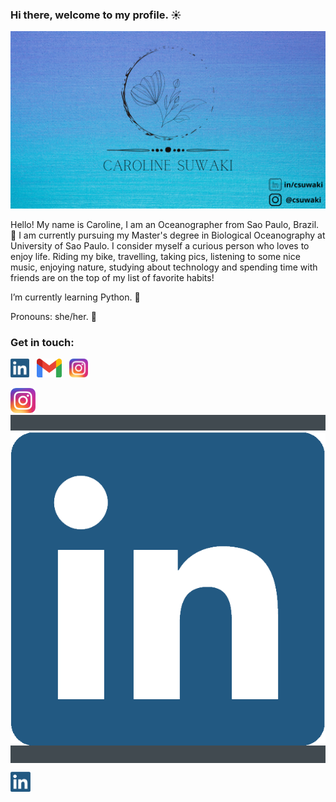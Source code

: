 ### Hi there, welcome to my profile. :sunny:

![alt text](./images/covergit.png)

Hello! My name is Caroline, I am an Oceanographer from Sao Paulo, Brazil. :ocean: I am currently pursuing my Master's degree in Biological Oceanography at University of Sao
Paulo. I consider myself a curious person who loves to enjoy life. Riding my bike, travelling, taking pics, listening to some nice music, enjoying nature, studying about technology and spending time with friends are on the top of my list of favorite habits! 

I’m currently learning Python. :snake:


Pronouns: she/her. :girl:


### Get in touch:

<a href="https://www.linkedin.com/in/csuwaki/"><img height="30" src="https://github.com/csuwaki/csuwaki/blob/master/images/linkedin.png"></a>&nbsp;&nbsp;
<a href="mailto:csuwaki@gmail.com"><img height="30" src="https://github.com/csuwaki/csuwaki/blob/master/images/gmail.png"></a>&nbsp;&nbsp;
<a href="https://www.instagram.com/csuwaki/"><img height="30" src="https://github.com/csuwaki/csuwaki/blob/master/images/insta.png"></a>&nbsp;&nbsp;

<img src="https://raw.githubusercontent.com/csuwaki/csuwaki/main/images/insta.png" height="auto" width="40">


<div align="center" style="background:#414a50; padding: 25px 0;">
     <a href="https://www.linkedin.com/in/csuwaki/">
        <img src="https://raw.githubusercontent.com/csuwaki/csuwaki/main/images/linkedin.png" alt="Connect on Linkedin">
    </a>
</div>


<p align="left">
  <a href="https://linkedin.com/in/csuwaki"><img alt="LinkedIn" title="LinkedIn" height="32" width="32" src="https://raw.githubusercontent.com/csuwaki/csuwaki/main/images/linkedin.png"></a>
</p>
